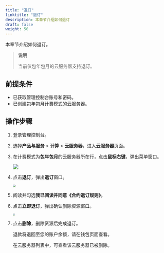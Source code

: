 ```yaml
---
title: "退订"
linktitle: "退订"
description: 本章节介绍如何退订
draft: false
weight: 50
---
```


本章节介绍如何退订。

> **说明**
>
> 当前仅包年包月的云服务器支持退订。

## 前提条件

- 已获取管理控制台账号和密码。
- 已创建包年包月计费模式的云服务器。


## 操作步骤

1. 登录管理控制台。

2. 选择**产品与服务** > **计算** > **云服务器**，进入**云服务器**页面。

3. 在计费模式为**包年包月**的云服务器所在行，点击**鼠标右键**，弹出菜单窗口。

   ![](/compute/vm/_images/vm_auto_revewal.png)
   
4. 点击**退订**，弹出**退订**窗口。

   <img src="/compute/vm/_images/vm_unsubcribe_win.png" style="zoom:50%;" />
   
5. 阅读并勾选**我已阅读并同意《合约退订规则》**。

6. 点击**立即退订**，弹出确认删除资源窗口。

   <img src="/compute/vm/_images/vm_unsubcribe_del.png" style="zoom:40%;" />

7. 点击**删除**，删除资源后完成退订。

   退款将退回至您的账户余额，请在钱包页面查看。

   在云服务器列表中，可查看该云服务器已被删除。
